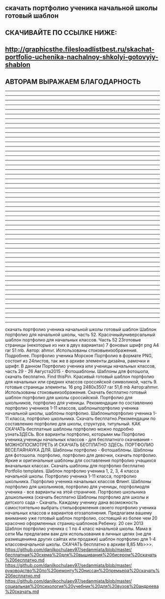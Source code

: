 скачать портфолио ученика начальной школы готовый шаблон
--------------------------------------------------
СКАЧИВАЙТЕ ПО ССЫЛКЕ НИЖЕ:
--------------------------------------------------
http://graphicsthe.filesloadlistbest.ru/skachat-portfolio-uchenika-nachalnoy-shkolyi-gotovyiy-shablon
--------------------------------------------------
АВТОРАМ ВЫРАЖАЕМ БЛАГОДАРНОСТЬ
--------------------------------------------------
--------------------------------------------------
--------------------------------------------------
--------------------------------------------------
--------------------------------------------------
--------------------------------------------------
--------------------------------------------------
--------------------------------------------------
--------------------------------------------------
--------------------------------------------------
--------------------------------------------------
--------------------------------------------------
--------------------------------------------------
--------------------------------------------------
--------------------------------------------------
--------------------------------------------------
--------------------------------------------------
--------------------------------------------------
--------------------------------------------------
--------------------------------------------------
--------------------------------------------------
--------------------------------------------------
--------------------------------------------------
--------------------------------------------------
--------------------------------------------------
--------------------------------------------------
--------------------------------------------------
--------------------------------------------------
--------------------------------------------------
--------------------------------------------------
--------------------------------------------------
--------------------------------------------------
--------------------------------------------------
--------------------------------------------------
--------------------------------------------------
--------------------------------------------------
--------------------------------------------------
--------------------------------------------------
--------------------------------------------------
--------------------------------------------------
--------------------------------------------------
--------------------------------------------------
--------------------------------------------------
--------------------------------------------------
--------------------------------------------------
--------------------------------------------------
--------------------------------------------------
--------------------------------------------------
--------------------------------------------------
--------------------------------------------------
--------------------------------------------------
--------------------------------------------------
скачать портфолио ученика начальной школы готовый шаблон Шаблон портфолио для начальной школы, часть 52. Красочныйуниверсальный шаблон портфолио для начальных классов. Часть 52 23готовые страницы (некоторые из них в двух вариантах)  7 фоновых шрифт  png  А4  rar  51 mb. Автор: ahmvr. Использованы стоковыеизображения. Подробнее. Портфолио ученика  Морское Портфолио в формате PNG, состоит из 24листов, так же в архиве элементы дизайна, рамочки и шрифт. В данном Портфолио ученика или ученицы начальных классов, часть 29 - 26 Августа2015 - Фотошаблоны. Шаблоны для фотошопа, скачать бесплатно. Find thisPin. Красивый готовый шаблон портфолио для начальных или средних классов сроссийской символикой, часть 9. готовые страницы  элементы. 16 png 2480x3507  rar  51,6 mb  Автор:ahmvr. Использованы стоковыеизображения. Скачать бесплатно готовый шаблон портфолио для школы сроссийской. Портфолио для школьников, портфолио для ученицы. Рекомендации по составлению портфолио учеников 1-11 классов, шаблоныпортфолио ученика начальной школы, шаблоны портфолио.  Шаблоныпортфолио ученика 1-11 класса, портфолио школьника. Скачать бесплатно.Рекомендации по составлению портфолио для школы, структура, титульный. КАК СКАЧАТЬ бесплатные шаблоны портфолио можно подробно узнатьЗДЕСЬ. Все варианты портфолио, которыми мы  Портфолио ученика,ученицы начальных классов - для бесплатного скачивания - МОЖНОПОСМОТРЕТЬ И СКАЧАТЬ БЕСПЛАТНО ЗДЕСЬ. ПОРТФОЛИО ВЕСЕЛАЯНАУКА ДЛЯ. Шаблоны портфолио - Фотошаблоны. Шаблоны для фотошопа. портфолио, портфолио для девочки, скачать портфолио. Яркие и оригинальные шаблоны для составления портфолио учащихся вначальных классах. Скачать шаблоны для портфолио бесплатно  Portfolio templates. Шаблон портфолио ученика 1, 2, 3, 4 класса начальной школы. Портфолио ученика 1-11 класса, портфолио школьника. Портфолио ученика начальных классов  Флинт. Шаблоны портфолио для школьников, портфолио для ученицы, портфолиодля ученика - все варианты на этой страничке. Портфолио школьника  дошкольника (скачать бесплатно
Шаблоны портфолио для школы и детского сада - Скачать. Каждому ученику дана возможность самостоятельно выбрать стильоформления своего портфолио ученика начальных классов и вариантов егозаполнения. Предлагаем вашему вниманию уже готовый шаблон портфолио, состоящий из более чем 20 красочно оформленных страниц-шаблонов.Ребенку. 20 сен 2013  Шаблон портфолио ученика с 1 по 4 класс начальной школы. Мама в сети Мы предлагаем вам для использования в личных целях (не для размещенияна других сайтах или продажи) шаблон портфолио для 1-4 классовначальной школы.  СКАЧАТЬ бесплатно в архиве 8,85 Mb>>>.
https://github.com/danilkochulaev97/sedanmiata/blob/master/бесплатная%20схема%20для%20вышивания%20бисером%20скачать%20бесплатно.md
https://github.com/danilkochulaev97/sedanmiata/blob/master/руководство%20по%20ремонту%20ниссан%20премьера%20скачать%20бесплатно.md
https://github.com/danilkochulaev97/sedanmiata/blob/master/социальная%20психология%20учебник%20для%20вузов%20андреева%20скачать.md